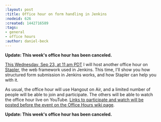 ```yaml
---
:layout: post
:title: Office hour on form handling in Jenkins
:nodeid: 626
:created: 1442716589
:tags:
- general
- office hours
:author: daniel-beck
---
```

**Update: This week's office hour has been canceled.**

[This Wednesday, Sep 23, at 11 am PDT](https://www.timeanddate.com/worldclock/fixedtime.html?msg=Jenkins+Office+Hours&iso=20150923T11&p1=283&ah=1) I will host another office hour on [Stapler](https://stapler.kohsuke.org/), the web framework used in Jenkins. This time, I'll show you how structured form submission in Jenkins works, and how Stapler can help you with it.

As usual, the office hour will use Hangout on Air, and a limited number of people will be able to join and participate. The others will be able to watch the office hour live on YouTube. [Links to participate and watch will be posted before the event on the Office Hours wiki page](https://wiki.jenkins-ci.org/display/JENKINS/Office+Hours).

**Update: This week's office hour has been canceled.**
